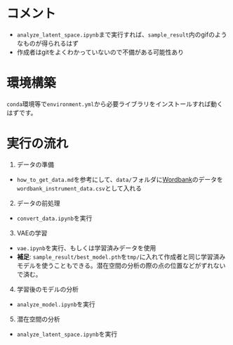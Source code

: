 # コメント
- `analyze_latent_space.ipynb`まで実行すれば、`sample_result`内のgifのようなものが得られるはず
- 作成者はgitをよくわかっていないので不備がある可能性あり
# 環境構築
`conda`環境等で`environment.yml`から必要ライブラリをインストールすれば動くはずです。

# 実行の流れ
1. データの準備 
- `how_to_get_data.md`を参考にして、`data/`フォルダに[Wordbank](https://wordbank.stanford.edu)のデータを`wordbank_instrument_data.csv`として入れる
2. データの前処理
- `convert_data.ipynb`を実行
3. VAEの学習
- `vae.ipynb`を実行、もしくは学習済みデータを使用
- **補足**: `sample_result/best_model.pth`を`tmp/`に入れて作成者と同じ学習済みモデルを使うこともできる。潜在空間の分析の際の点の位置などがずれないで済む。
4. 学習後のモデルの分析
- `analyze_model.ipynb`を実行
5. 潜在空間の分析
- `analyze_latent_space.ipynb`を実行
